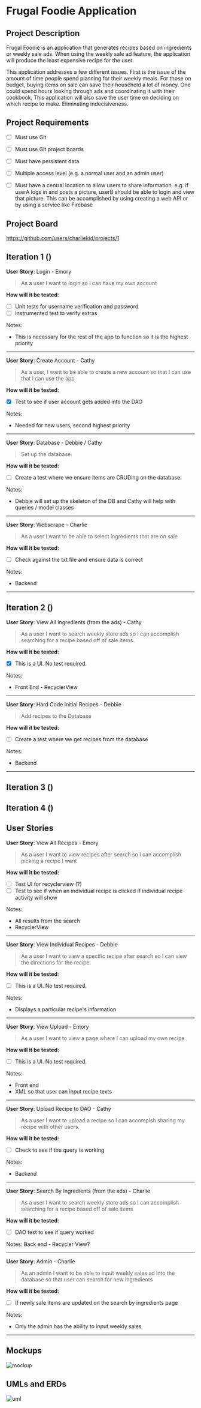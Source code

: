 # Frugal Foodie Application


## Project Description

Frugal Foodie is an application that generates recipes based on ingredients or weekly sale ads. 
When using the weekly sale ad feature, the application will produce the least expensive recipe for the user. 

This application addresses a few different issues. First is the issue of the amount of time people 
spend planning for their weekly meals. For those on budget, buying items on sale can save their 
household a lot of money. One could spend hours looking through ads and coordinating it with their 
cookbook. This application will also save the user time on deciding on which recipe to make. 
Eliminating indecisiveness.  

## Project Requirements

- [ ] Must use Git
- [ ] Must use Git project boards
- [ ] Must have persistent data

- [ ] Multiple access level (e.g. a normal user and an admin user)
- [ ] Must have a central location to allow users to share information. e.g. if userA logs in and posts a picture, userB should be able to login and view that picture. This can be accomplished by using creating a web API or by using a service like Firebase


## Project Board
https://github.com/users/charliekid/projects/1 

## Iteration 1 ()

**User Story**: Login - Emory
> As a user I want to login so I can have my own account

**How will it be tested**:
- [ ] Unit tests for username verification and password
- [ ] Instrumented test to verify extras

Notes: 
- This is necessary for the rest of the app to function so it is the highest priority

***

**User Story**: Create Account - Cathy 
> As a user, I want to be able to create a new account so that I can use that I can use the app

**How will it be tested**:
- [x] Test to see if user account gets added into the DAO

Notes: 
- Needed for new users, second highest priority 

***

**User Story**: Database - Debbie / Cathy 
> Set up the database.

**How will it be tested**:
- [ ] Create a test where we ensure items are CRUDing on the database. 

Notes: 
- Debbie will set up the skeleton of the DB and Cathy will help with queries / model classes
***

**User Story**: Webscrape - Charlie
> As a user I want to be able to select ingredients that are on sale

**How will it be tested**:
- [ ] Check against the txt file and ensure data is correct

Notes: 
- Backend
***
## Iteration 2 ()

**User Story**: View All Ingredients (from the ads) - Cathy
> As a user I want to search weekly store ads so I can accomplish searching for a recipe based off of sale items.

**How will it be tested**:
- [x] This is a UI. No test required.

Notes: 
- Front End - RecyclerView
***

**User Story**: Hard Code Initial Recipes - Debbie
> Add recipes to the Database

**How will it be tested**:
- [ ] Create a test where we get recipes from the database 

Notes: 
- Backend
***

## Iteration 3 ()

## Iteration 4 ()

## User Stories


**User Story**: View All Recipes - Emory
> As a user I want to view recipes after search so I can accomplish picking a recipe I want

**How will it be tested**:
- [ ] Test UI for recyclerview (?)
- [ ] Test to see if when an individual recipe is clicked if individual recipe activity will show

Notes: 
- All results from the search
- RecyclerView
***

**User Story**: View Individual Recipes - Debbie
> As a user I want to view a specific recipe after search so I can view the directions for the recipe.

**How will it be tested**:
- [ ] This is a UI. No test required.

Notes: 
- Displays a particular recipe's information
***

**User Story**: View Upload - Emory
> As a user I want to view a page where I can upload my own recipe

**How will it be tested**:
- [ ] This is a UI. No test required.

Notes: 
- Front end
- XML so that user can input recipe texts
***

**User Story**: Upload Recipe to DAO - Cathy
> As a user I want to upload a recipe so I can accomplsh sharing my recipe with other users.

**How will it be tested**:
- [ ] Check to see if the query is working

Notes: 
- Backend
***

**User Story**: Search By Ingredients (from the ads) - Charlie
> As a user I want to search weekly store ads so I can accomplish searching for a recipe based off of sale items

**How will it be tested**:
- [ ] DAO test to see if query worked

Notes: Back end - Recycler View?
***

**User Story**: Admin - Charlie
> As an admin I want to be able to input weekly sales ad into the database so that user can search for new ingredients 

**How will it be tested**:
- [ ] If newly sale items are updated on the search by ingredients page

Notes: 
- Only the admin has the ability to input weekly sales
***

## Mockups
![mockup](/img/frugalfoodmockup.PNG)

## UMLs and ERDs
![uml](/img/umlerd.PNG)
